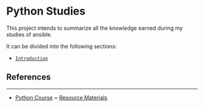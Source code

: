 # Python Studies

This project intends to summarize all the knowledge earned during my studies of ansible.

It can be divided into the following sections:

- [`Introduction`](./01-Introduction.md) 

## References
---

- [Python Course](https://www.udemy.com/course/complete-python-bootcamp)
= [Resource Materials](https://github.com/Pierian-Data/Complete-Python-3-Bootcamp)